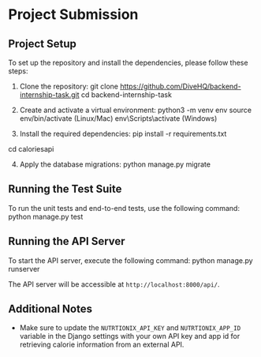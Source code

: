 # Project Submission

## Project Setup

To set up the repository and install the dependencies, please follow these steps:

1. Clone the repository:
git clone https://github.com/DiveHQ/backend-internship-task.git
cd backend-internship-task

2. Create and activate a virtual environment:
python3 -m venv env
source env/bin/activate (Linux/Mac)
env\Scripts\activate (Windows)

3. Install the required dependencies:
pip install -r requirements.txt

cd caloriesapi

4. Apply the database migrations:
python manage.py migrate

## Running the Test Suite

To run the unit tests and end-to-end tests, use the following command:
python manage.py test

## Running the API Server

To start the API server, execute the following command:
python manage.py runserver

The API server will be accessible at `http://localhost:8000/api/`.

## Additional Notes

- Make sure to update the `NUTRTIONIX_API_KEY` and `NUTRTIONIX_APP_ID` variable in the Django settings with your own API key and app id for retrieving calorie information from an external API.